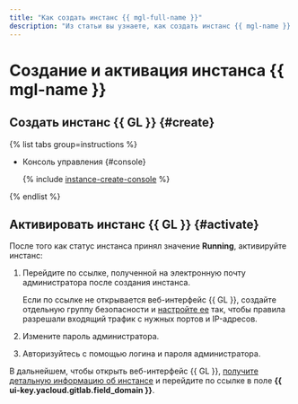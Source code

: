 ```yaml
---
title: "Как создать инстанс {{ mgl-full-name }}"
description: "Из статьи вы узнаете, как создать инстанс {{ mgl-name }}."
---
```


# Создание и активация инстанса {{ mgl-name }}

## Создать инстанс {{ GL }} {#create}

{% list tabs group=instructions %}

- Консоль управления {#console}

   {% include [instance-create-console](../../../_includes/managed-gitlab/instance-create-console.md) %}

{% endlist %}

## Активировать инстанс {{ GL }} {#activate}

После того как статус инстанса принял значение **Running**, активируйте инстанс:

1. Перейдите по ссылке, полученной на электронную почту администратора после создания инстанса.

   Если по ссылке не открывается веб-интерфейс {{ GL }}, создайте отдельную группу безопасности и [настройте ее](../configure-security-group.md) так, чтобы правила разрешали входящий трафик с нужных портов и IP-адресов.

1. Измените пароль администратора.
1. Авторизуйтесь с помощью логина и пароля администратора.

В дальнейшем, чтобы открыть веб-интерфейс {{ GL }}, [получите детальную информацию об инстансе](instance-list.md#get) и перейдите по ссылке в поле **{{ ui-key.yacloud.gitlab.field_domain }}**.

